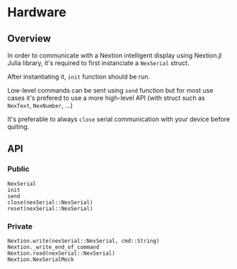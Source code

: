 # Hardware

## Overview

In order to communicate with a Nextion intelligent display using 
Nextion.jl Julia library, it's required to first instanciate a `NexSerial`
struct.

After instantiating it, `init` function should be run.

Low-level commands can be sent using `send` function but for most use cases it's prefered
to use a more high-level API (with struct such as `NexText`, `NexNumber`, ...)

It's preferable to always `close` serial communication with your device before quiting.

## API

### Public

```@docs
NexSerial
init
send
close(nexSerial::NexSerial)
reset(nexSerial::NexSerial)
```

### Private

```@docs
Nextion.write(nexSerial::NexSerial, cmd::String)
Nextion._write_end_of_command
Nextion.read(nexSerial::NexSerial)
Nextion.NexSerialMock
```